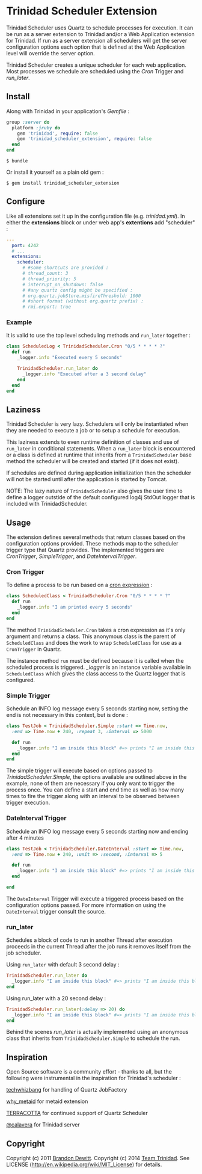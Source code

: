 # Trinidad Scheduler Extension

Trinidad Scheduler uses Quartz to schedule processes for execution.
It can be run as a server extension to Trinidad and/or a Web Application extension
for Trinidad. If run as a server extension all schedulers will get the server
configuration options each option that is defined at the Web Application level
will override the server option.

Trinidad Scheduler creates a unique scheduler for each web application.
Most processes we schedule are scheduled using the *Cron* Trigger and *run_later*.

## Install

Along with Trinidad in your application's *Gemfile* :

```ruby
group :server do
  platform :jruby do
    gem 'trinidad', require: false
    gem 'trinidad_scheduler_extension', require: false
  end
end
```

    $ bundle

Or install it yourself as a plain old gem :

    $ gem install trinidad_scheduler_extension


## Configure

Like all extensions set it up in the configuration file (e.g. *trinidad.yml*).
In either the **extensions** block or under web app's **extentions** add "scheduler" :

```yaml
---
  port: 4242
  # ...
  extensions:
    scheduler:
      # #some shortcuts are provided :
      # thread_count: 3
      # thread_priority: 5
      # interrupt_on_shutdown: false
      # #any quartz config might be specified :
      # org.quartz.jobStore.misfireThreshold: 1000
      # #short format (without org.quartz prefix) :
      # rmi.export: true
```

### Example

It is valid to use the top level scheduling methods and `run_later` together :

```ruby
class ScheduledLog < TrinidadScheduler.Cron "0/5 * * * * ?"
  def run
    _logger.info "Executed every 5 seconds"

    TrinidadScheduler.run_later do
      _logger.info "Executed after a 3 second delay"
    end
  end
end
```


## Laziness

Trinidad Scheduler is very lazy. Schedulers will only be instantiated when they
are needed to execute a job or to setup a schedule for execution.

This laziness extends to even runtime definition of classes and use of `run_later`
in conditional statements.  When a `run_later` block is encountered or a class is
defined at runtime that inherits from a `TrinidadScheduler` base method the
scheduler will be created and started (if it does not exist).

If schedules are defined during application initialization then the scheduler
will not be started until after the application is started by Tomcat.

NOTE: The lazy nature of `TrinidadScheduler` also gives the user time to define
a logger outstide of the default configured log4j StdOut logger that is included
with TrinidadScheduler.


## Usage

The extension defines several methods that return classes based on the
configuration options provided. These methods map to the scheduler trigger type
that Quartz provides. The implemented triggers are *CronTrigger*, *SimpleTrigger*,
and *DateIntervalTrigger*.

### Cron Trigger

To define a process to be run based on a [cron expression][1] :

```ruby
class ScheduledClass < TrinidadScheduler.Cron "0/5 * * * * ?"
  def run
    _logger.info "I am printed every 5 seconds"
  end
end
```

The method `TrinidadScheduler.Cron` takes a cron expression as it's only argument
and returns a class. This anonymous class is the parent of `ScheduledClass` and
does the work to wrap `ScheduledClass` for use as a `CronTrigger` in Quartz.

The instance method `run` must be defined because it is called when the scheduled
process is triggered. *_logger* is an instance variable available in `ScheduledClass`
which gives the class access to the Quartz logger that is configured.

### Simple Trigger

Schedule an INFO log message every 5 seconds starting now, setting the end is not
necessary in this context, but is done :

```ruby
class TestJob < TrinidadScheduler.Simple :start => Time.now,
  :end => Time.now + 240, :repeat 3, :interval => 5000

  def run
    _logger.info "I am inside this block" #=> prints "I am inside this block" every 5 seconds
  end
end
```

The simple trigger will execute based on options passed to *TrinidadScheduler.Simple*,
the options available are outlined above in the example, none of them are necessary
if you only want to trigger the process once.
You can define a start and end time as well as how many times to fire the trigger
along with an interval to be observed between trigger execution.

### DateInterval Trigger

Schedule an INFO log message every 5 seconds starting now and ending after 4 minutes

```ruby
class TestJob < TrinidadScheduler.DateInterval :start => Time.now,
  :end => Time.now + 240, :unit => :second, :interval => 5

  def run
    _logger.info "I am inside this block" #=> prints "I am inside this block" every 5 seconds
  end

end
```

The `DateInterval` Trigger will execute a triggered process based on the
configuration options passed.
For more information on using the `DateInterval` trigger consult the source.

### run_later

Schedules a block of code to run in another Thread after execution proceeds in
the current Thread after the job runs it removes itself from the job scheduler.

Using `run_later` with default 3 second delay :

```ruby
TrinidadScheduler.run_later do
  _logger.info "I am inside this block" #=> prints "I am inside this block"
end
```

Using run_later with a 20 second delay :

```ruby
TrinidadScheduler.run_later(:delay => 20) do
  _logger.info "I am inside this block" #=> prints "I am inside this block"
end
```

Behind the scenes *run_later* is actually implemented using an anonymous class
that inherits from `TrinidadScheduler.Simple` to schedule the run.


## Inspiration

Open Source software is a community effort - thanks to all, but the following
were instrumental in the inspiration for Trinidad's scheduler :

[techwhizbang](https://github.com/techwhizbang/jruby-quartz) for handling of Quartz JobFactory

[why_metaid](https://github.com/evaryont/why_metaid) for metaid extension

[TERRACOTTA](http://www.terracotta.org/) for continued support of Quartz Scheduler

[@calavera](https://github.com/calavera) for Trinidad server

## Copyright

Copyright (c) 2011 [Brandon Dewitt](https://github.com/abrandoned).
Copyright (c) 2014 [Team Trinidad](https://github.com/trinidad).
See LICENSE (http://en.wikipedia.org/wiki/MIT_License) for details.

[1]: http://en.wikipedia.org/wiki/CRON_expression#CRON_expression
